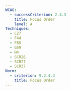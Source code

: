 ```yaml
---
WCAG:
  - successCriterion: 2.4.3
    title: Focus Order
    level: A
Techniques:
  - C27
  - F44
  - F85
  - G59
  - H4
  - SCR26
  - SCR27
  - SCR37
Norm:
  - criterion: 9.2.4.3
    title: Focus Order
---
```

